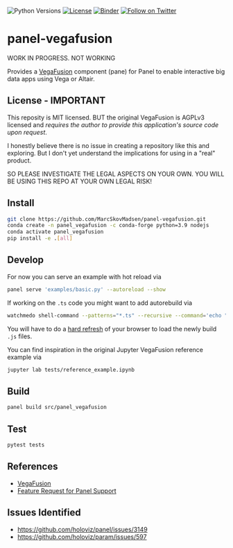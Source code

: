 ![Python Versions](https://img.shields.io/badge/python-3.7%20%7C%203.8%20%7C%203.9-blue) [![License](https://img.shields.io/badge/License-MIT-blue.svg)](https://opensource.org/licenses/MIT) [![Binder](https://mybinder.org/badge_logo.svg)](https://mybinder.org/v2/gh/MarcSkovMadsen/panel-vegafusion/HEAD?urlpath=lab) [![Follow on Twitter](https://img.shields.io/twitter/follow/MarcSkovMadsen.svg?style=social)](https://twitter.com/MarcSkovMadsen)

# panel-vegafusion

WORK IN PROGRESS. NOT WORKING

Provides a [VegaFusion](https://github.com/vegafusion/vegafusion) component (pane) for Panel to enable interactive big data apps using Vega or Altair.



## License - IMPORTANT

This reposity is MIT licensed. BUT the original VegaFusion is AGPLv3 licensed and *requires the
author to provide this application's source code upon request*.

I honestly believe there is no issue in creating a repository like this and exploring. But I
don't yet understand the implications for using in a "real" product.

SO PLEASE INVESTIGATE THE LEGAL ASPECTS ON YOUR OWN. YOU WILL BE USING THIS REPO AT YOUR OWN
LEGAL RISK!

## Install

```bash
git clone https://github.com/MarcSkovMadsen/panel-vegafusion.git
conda create -n panel_vegafusion -c conda-forge python=3.9 nodejs
conda activate panel_vegafusion
pip install -e .[all]
```

## Develop

For now you can serve an example with hot reload via

```bash
panel serve 'examples/basic.py' --autoreload --show
```

If working on the `.ts` code you might want to add autorebuild via

```bash
watchmedo shell-command --patterns="*.ts" --recursive --command='echo "${watch_src_path}" & panel build src/panel_vegafusion & echo "Update" >> src/panel_vegafusion/update.py' src/panel_vegafusion/models
```

You will have to do a [hard refresh](https://fabricdigital.co.nz/blog/how-to-hard-refresh-your-browser-and-clear-cache) of your browser to load the newly build `.js` files.

You can find inspiration in the original Jupyter VegaFusion reference example via

```bash
jupyter lab tests/reference_example.ipynb
```

## Build

```bash
panel build src/panel_vegafusion
```

## Test

```bash
pytest tests
```

## References

- [VegaFusion](https://github.com/vegafusion/vegafusion)
- [Feature Request for Panel Support](https://github.com/vegafusion/vegafusion/issues/62)

## Issues Identified

- https://github.com/holoviz/panel/issues/3149
- https://github.com/holoviz/param/issues/597